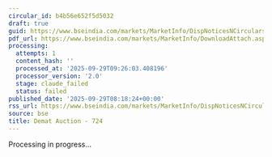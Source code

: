 ```yaml
---
circular_id: b4b56e652f5d5032
draft: true
guid: https://www.bseindia.com/markets/MarketInfo/DispNoticesNCirculars.aspx?Noticeid={B1AF8F2E-814A-4F96-BD66-03D1AD417B8F}&noticeno=20250929-12&dt=09/29/2025&icount=12&totcount=22&flag=0
pdf_url: https://www.bseindia.com/markets/MarketInfo/DownloadAttach.aspx?id=20250929-12&attachedId=80e395b4-e5c3-4ad7-94b7-ee1f23119572
processing:
  attempts: 1
  content_hash: ''
  processed_at: '2025-09-29T09:26:03.408196'
  processor_version: '2.0'
  stage: claude_failed
  status: failed
published_date: '2025-09-29T08:18:24+00:00'
rss_url: https://www.bseindia.com/markets/MarketInfo/DispNoticesNCirculars.aspx?Noticeid={B1AF8F2E-814A-4F96-BD66-03D1AD417B8F}&noticeno=20250929-12&dt=09/29/2025&icount=12&totcount=22&flag=0
source: bse
title: Demat Auction - 724
---
```


Processing in progress...